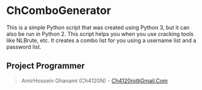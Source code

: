 # ChComboGenerator
This is a simple Python script that was created using Python 3, but it can also be run in Python 2. This script helps you when you use cracking tools like NLBrute, etc. It creates a combo list for you using a username list and a password list.

## Project Programmer
> AmirHossein Ghanami (Ch4120N) - Ch4120ni@Gmail.Com

